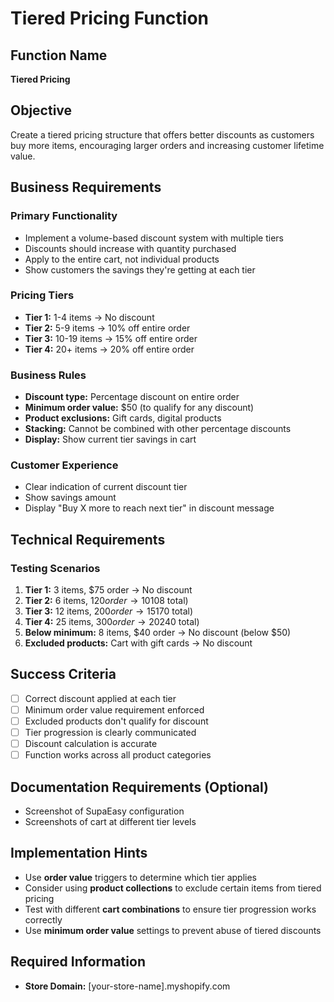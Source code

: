 # Tiered Pricing Function

## Function Name
**Tiered Pricing**

## Objective
Create a tiered pricing structure that offers better discounts as customers buy more items, encouraging larger orders and increasing customer lifetime value.

## Business Requirements

### Primary Functionality
- Implement a volume-based discount system with multiple tiers
- Discounts should increase with quantity purchased
- Apply to the entire cart, not individual products
- Show customers the savings they're getting at each tier

### Pricing Tiers
- **Tier 1:** 1-4 items → No discount
- **Tier 2:** 5-9 items → 10% off entire order
- **Tier 3:** 10-19 items → 15% off entire order
- **Tier 4:** 20+ items → 20% off entire order

### Business Rules
- **Discount type:** Percentage discount on entire order
- **Minimum order value:** $50 (to qualify for any discount)
- **Product exclusions:** Gift cards, digital products
- **Stacking:** Cannot be combined with other percentage discounts
- **Display:** Show current tier savings in cart

### Customer Experience
- Clear indication of current discount tier
- Show savings amount
- Display "Buy X more to reach next tier" in discount message

## Technical Requirements

### Testing Scenarios
1. **Tier 1:** 3 items, $75 order → No discount
2. **Tier 2:** 6 items, $120 order → 10% off ($108 total)
3. **Tier 3:** 12 items, $200 order → 15% off ($170 total)
4. **Tier 4:** 25 items, $300 order → 20% off ($240 total)
5. **Below minimum:** 8 items, $40 order → No discount (below $50)
6. **Excluded products:** Cart with gift cards → No discount

## Success Criteria
- [ ] Correct discount applied at each tier
- [ ] Minimum order value requirement enforced
- [ ] Excluded products don't qualify for discount
- [ ] Tier progression is clearly communicated
- [ ] Discount calculation is accurate
- [ ] Function works across all product categories

## Documentation Requirements (Optional)
- Screenshot of SupaEasy configuration
- Screenshots of cart at different tier levels

## Implementation Hints
- Use **order value** triggers to determine which tier applies
- Consider using **product collections** to exclude certain items from tiered pricing
- Test with different **cart combinations** to ensure tier progression works correctly
- Use **minimum order value** settings to prevent abuse of tiered discounts

## Required Information
- **Store Domain:** [your-store-name].myshopify.com
